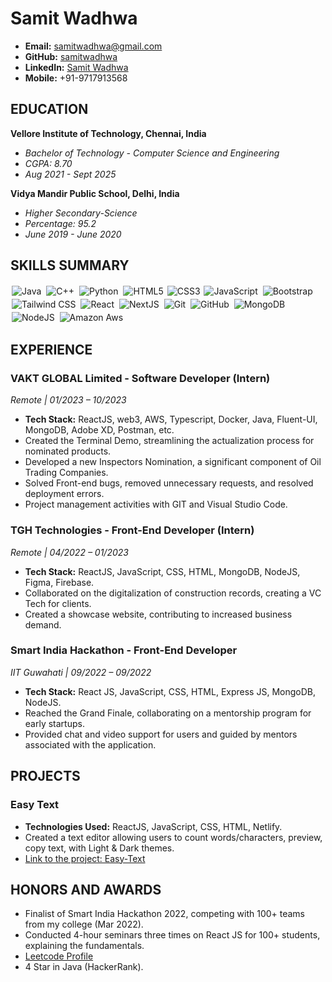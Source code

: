 # Samit Wadhwa

- **Email:** samitwadhwa@gmail.com
- **GitHub:** [samitwadhwa](https://github.com/samitwadhwa)
- **LinkedIn:** [Samit Wadhwa](https://www.linkedin.com/in/samit-wadhwa-62b9771b4/)
- **Mobile:** +91-9717913568

## EDUCATION

**Vellore Institute of Technology, Chennai, India**
- *Bachelor of Technology - Computer Science and Engineering*
- *CGPA: 8.70*
- *Aug 2021 - Sept 2025*

**Vidya Mandir Public School, Delhi, India**
- *Higher Secondary-Science*
- *Percentage: 95.2*
- *June 2019 - June 2020*

## SKILLS SUMMARY

<img alt="Java" src="https://img.shields.io/badge/java%20-%2300599C.svg?&style=for-the-badge&logo=java&logoColor=white" style="margin:2px;"/>
<img alt="C++" src="https://img.shields.io/badge/c++%20-%2300599C.svg?&style=for-the-badge&logo=c%2B%2B&ogoColor=white" style="margin:2px;"/>
<img alt="Python" src="https://img.shields.io/badge/python%20-%2314354C.svg?&style=for-the-badge&logo=python&logoColor=white" style="margin:2px;"/>
<img alt="HTML5" src="https://img.shields.io/static/v1?style=for-the-badge&message=HTML5&color=E34F26&logo=HTML5&logoColor=FFFFFF&label=" style="margin:2px;"/>
<img alt="CSS3" src="https://img.shields.io/badge/css3%20-%231572B6.svg?&style=for-the-badge&logo=css3&logoColor=white" />
<img alt="JavaScript" src="https://img.shields.io/badge/javascript%20-%23323330.svg?&style=for-the-badge&logo=javascript&logoColor=%23F7DF1E" style="margin:2px;"/>
<img alt="Bootstrap" src="https://img.shields.io/badge/bootstrap%20-%23563D7C.svg?&style=for-the-badge&logo=bootstrap&logoColor=white" style="margin:2px;"/>
<img alt="Tailwind CSS" src="https://img.shields.io/static/v1?style=for-the-badge&message=Tailwind+CSS&color=222222&logo=Tailwind+CSS&logoColor=06B6D4&label=" style="margin:2px;"/>
<img alt="React" src="https://img.shields.io/badge/react%20-%2320232a.svg?&style=for-the-badge&logo=react&logoColor=%2361DAFB" style="margin:2px;"/>
<img alt="NextJS" src="https://img.shields.io/static/v1?style=for-the-badge&message=NextJS&color=000000&logo=Next.js&logoColor=FFFFFF&label=" style="margin:2px;"/>
<img alt="Git" src="https://img.shields.io/badge/git%20-%23F05033.svg?&style=for-the-badge&logo=git&logoColor=white" style="margin:2px;"/>
<img alt="GitHub" src="https://img.shields.io/badge/github%20-%23121011.svg?&style=for-the-badge&logo=github&logoColor=white" style="margin:2px;"/>
<img alt="MongoDB" src ="https://img.shields.io/badge/MongoDB-%234ea94b.svg?&style=for-the-badge&logo=mongodb&logoColor=white" style="margin:2px;"/>
<img alt="NodeJS" src="https://img.shields.io/badge/node.js%20-%2343853D.svg?&style=for-the-badge&logo=node.js&logoColor=white" style="margin:2px;"/>
<img alt="Amazon Aws" src="https://img.shields.io/badge/amazonaws%20-%2343853D.svg?&style=for-the-badge&logo=amazonaws&logoColor=white" style="margin:2px;"/>

## EXPERIENCE

### VAKT GLOBAL Limited - Software Developer (Intern)
*Remote | 01/2023 – 10/2023*
- **Tech Stack:** ReactJS, web3, AWS, Typescript, Docker, Java, Fluent-UI, MongoDB, Adobe XD, Postman, etc.
- Created the Terminal Demo, streamlining the actualization process for nominated products.
- Developed a new Inspectors Nomination, a significant component of Oil Trading Companies.
- Solved Front-end bugs, removed unnecessary requests, and resolved deployment errors.
- Project management activities with GIT and Visual Studio Code.

### TGH Technologies - Front-End Developer (Intern)
*Remote | 04/2022 – 01/2023*
- **Tech Stack:** ReactJS, JavaScript, CSS, HTML, MongoDB, NodeJS, Figma, Firebase.
- Collaborated on the digitalization of construction records, creating a VC Tech for clients.
- Created a showcase website, contributing to increased business demand.

### Smart India Hackathon - Front-End Developer
*IIT Guwahati | 09/2022 – 09/2022*
- **Tech Stack:** React JS, JavaScript, CSS, HTML, Express JS, MongoDB, NodeJS.
- Reached the Grand Finale, collaborating on a mentorship program for early startups.
- Provided chat and video support for users and guided by mentors associated with the application.

## PROJECTS

### Easy Text
- **Technologies Used:** ReactJS, JavaScript, CSS, HTML, Netlify.
- Created a text editor allowing users to count words/characters, preview, copy text, with Light & Dark themes.
- [Link to the project: Easy-Text](#)

## HONORS AND AWARDS

- Finalist of Smart India Hackathon 2022, competing with 100+ teams from my college (Mar 2022).
- Conducted 4-hour seminars three times on React JS for 100+ students, explaining the fundamentals.
- [Leetcode Profile](https://leetcode.com/samitwadhwa/)
- 4 Star in Java (HackerRank).
